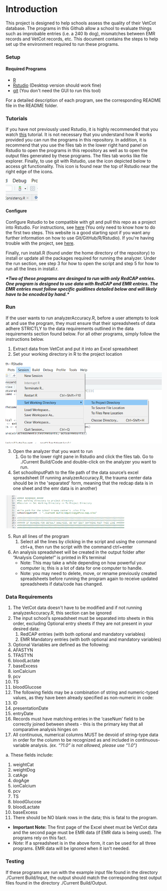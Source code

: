 # Introduction
This project is designed to help schools assess the quality of their VetCot database. The programs in this Github allow a school to evaluate things such as improbable entries (i.e. a 240 lb dog), mismatches between EMR records and VetCot records, etc. This document contains the steps to help set up the environment required to run these programs.

### Setup
#### Required Programs
* [R](https://cran.r-project.org/)
* [Rstudio](https://www.rstudio.com/products/rstudio/download/) (Desktop version should work fine)
* [git](https://git-scm.com/downloads) (You don't need the GUI to run this tool)

For a detailed description of each program, see the corresponding README file in the README folder.

### Tutorials
If you have not previously used Rstudio, it is highly recommended that you watch [this](https://www.youtube.com/watch?v=FIrsOBy5k58) tutorial. It is not necessary that you understand how R works provided you can run the programs in this repository. In addition, it is recommend that you use the files tab in the lower right hand panel on Rstudio to open the programs in this repository as well as to open the output files generated by these programs. The files tab works like file explorer. Finally, to use git with Rstudio, use the icon depicted below to access git functionality. This icon is found near the top of Rstudio near the right edge of the icons.

![](./Images/git_icon.png)

#### Configure
Configure Rstudio to be compatible with git and pull this repo as a project into Rstudio. For instructions, see [here](https://cfss.uchicago.edu/setup/git-with-rstudio/) (You only need to know how to do the first two steps. This website is a good starting spot if you want any further information on how to use Git/GitHub/R/Rstudio). If you're having trouble with the project, see [here](https://support.rstudio.com/hc/en-us/articles/200526207-Using-Projects). 

Finally, run install.R (found under the home directory of the repository) to install or update all the packages required for running the analyzer. Under the run section, see step 3 for how to open the script and step 5 for how to run all the lines in install.r.

***\*Two of these programs are desinged to run with only RedCAP entries. One program is designed to use data with RedCAP and EMR entries. The EMR entries must follow specific guidlines detailed below and will likely have to be encoded by hand.\**** 

### Run

If the user wants to run analyzerAccuracy.R, before a user attempts to look at and use the program, they must ensure that their spreadsheets of data adhere STRICTLY to the data requirements outlined in the data requirements section found below. For all other programs, simply follow the instructions below.
1. Extract data from VetCot and put it into an Excel spreadsheet
2. Set your working directory in R to the project location 

![](./Images/Set_Working_Directory.png)

3. Open the analyzer that you want to run
   1.  Go to the lower right pane in Rstudio and click the files tab. Go to ./Current Build/Code and double-click on the analyzer you want to run.
4. Set schoolInputPath to the file path of the data source’s excel spreadsheet (If running analyzerAccuracy.R, the trauma center data should be in the 'separated' form, meaning that the redcap data is in one sheet and the emr data is in another)

![](./Images/Pathnames.png)

5. Run all lines of the program 
   1. Select all the lines by clicking in the script and using the command ctrl+a, then run the script with the command ctrl+enter 
6. An analysis spreadsheet will be created in the output folder after “Analysis Complete!” is printed in R’s terminal 
   - Note: This may take a while depending on how powerful your computer is; this is a lot of data for one computer to handle. 
   - Note: you may need to delete, move, or rename previously created spreadsheets before running the program again to receive updated spreadsheets if data/code has changed.

### Data Requirements
1. The VetCot data doesn't have to be modified and if not running analyzerAccuracy.R, this section can be ignored
1. The input school’s spreadsheet must be separated into sheets in this order, excluding Optional entry sheets if they are not present in your desired data: 
   1. RedCAP entries (with both optional and mandatory variables) 
   1. EMR Mandatory entries (with both optional and mandatory variables) 
1. Optional Variables are defined as the following: 
1. AFASTYN 
1. TFASTYN 
1. bloodLactate 
1. baseExcess 
1. ionCalcium 
1. pcv 
1. TS 
1. bloodGlucose 
3. The following fields may be a combination of string and numeric-typed values, as they have been already specified as non-numeric in code: 
1. ID 
1. presentationDate 
1. entryDate 
4. Records must have matching entries in the ‘caseNum’ field to be correctly joined between sheets - this is the primary key that all comparative analysis hinges on 
4. All continuous, numerical columns MUST be devoid of string-type data in order for the column to be recognized as and included in continuous-variable analysis. *(ex. “?1.0” is not allowed, please use “1.0”)* 

a. These fields include: 

1. weightCat 
2. weightDog 
2. catAge 
2. dogAge 
2. ionCalcium 
2. pcv 
2. TS 
8. bloodGlucose 
9. bloodLactate 
9. baseExcess 
6. There should be NO blank rows in the data; this is fatal to the program.
- **Important Note:** The first page of the Excel sheet must be VetCot data and the second page must be EMR data (if EMR data is being used). The programs rely on this fact.
- *Note:* If a spreadsheet is in the above form, it can be used for all three programs. EMR data will be ignored when it isn't needed.

### Testing
If these programs are run with the example input file found in the directory ./Current Build/Input, the output should match the corresponding test output files found in the directory ./Current Build/Output.
